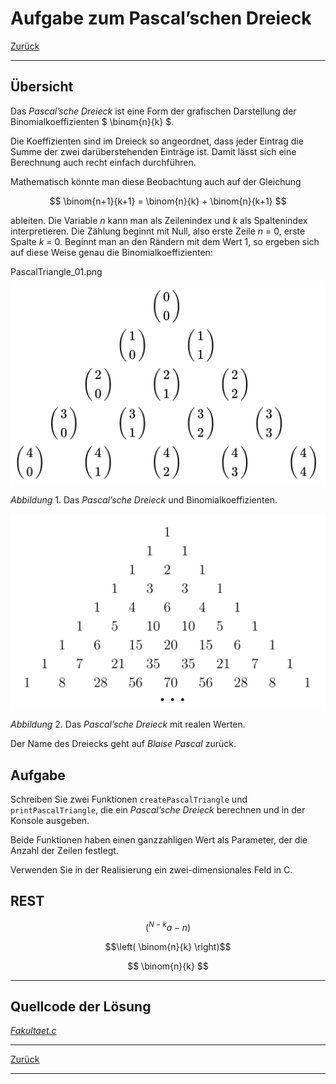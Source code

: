 # Aufgabe zum Pascal’schen Dreieck

[Zurück](./../Exercises.md)

---

## Übersicht

Das *Pascal’sche Dreieck* ist eine Form der grafischen Darstellung der Binomialkoeffizienten $ \binom{n}{k} $.

Die Koeffizienten sind im Dreieck so angeordnet,
dass jeder Eintrag die Summe der zwei darüberstehenden Einträge ist.
Damit lässt sich eine Berechnung auch recht einfach durchführen.

Mathematisch könnte man diese Beobachtung auch auf der Gleichung

$$ \binom{n+1}{k+1}  = \binom{n}{k} + \binom{n}{k+1} $$

ableiten.  Die Variable *n* kann man als Zeilenindex und *k* als Spaltenindex interpretieren.
Die Zählung beginnt mit Null, also erste Zeile *n* = 0, erste Spalte *k* = 0.
Beginnt man an den Rändern mit dem Wert 1, so ergeben sich auf diese Weise genau die Binomialkoeffizienten:


PascalTriangle_01.png


<img src="PascalTriangle_01.png" width="550">

*Abbildung* 1. Das *Pascal’sche Dreieck* und Binomialkoeffizienten.


<img src="PascalTriangle_02.png" width="550">

*Abbildung* 2. Das *Pascal’sche Dreieck* mit realen Werten.





Der Name des Dreiecks geht auf *Blaise Pascal* zurück.


## Aufgabe

Schreiben Sie zwei Funktionen `createPascalTriangle` und  `printPascalTriangle`,
die ein *Pascal’sche Dreieck* berechnen und in der Konsole ausgeben.

Beide Funktionen haben einen ganzzahligen Wert als Parameter, der die Anzahl der Zeilen festlegt.

Verwenden Sie in der Realisierung ein zwei-dimensionales Feld in C.


## REST


$$\left( ^{N-k} {a-n} \right)$$



$$\left( \binom{n}{k}  \right)$$


$$ \binom{n}{k} $$




---

## Quellcode der Lösung

[*Fakultaet.c*](./PascalTriangle.c)

---

[Zurück](./../Exercises.md)

---
